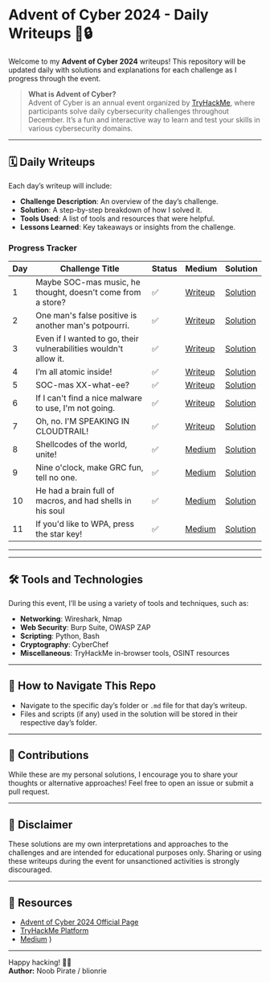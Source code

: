 # Advent of Cyber 2024 - Daily Writeups 🎄🔒

Welcome to my **Advent of Cyber 2024** writeups! This repository will be updated daily with solutions and explanations for each challenge as I progress through the event. 

> **What is Advent of Cyber?**  
> Advent of Cyber is an annual event organized by [TryHackMe](https://tryhackme.com/), where participants solve daily cybersecurity challenges throughout December. It’s a fun and interactive way to learn and test your skills in various cybersecurity domains.

---

## 🗓 Daily Writeups

Each day’s writeup will include:  
- **Challenge Description**: An overview of the day’s challenge.  
- **Solution**: A step-by-step breakdown of how I solved it.  
- **Tools Used**: A list of tools and resources that were helpful.  
- **Lessons Learned**: Key takeaways or insights from the challenge.

### Progress Tracker
| Day | Challenge Title | Status | Medium | Solution |
|-----|-----------------|--------|--------|--------------|
| 1   | Maybe SOC-mas music, he thought, doesn't come from a store? | ✅ | [Writeup](https://4nuxd.medium.com/tryhackme-advent-of-cyber-2024-day-1-maybe-soc-mas-music-he-thought-doesnt-come-from-a-a30c6a091294) | [Solution](./Day1.md) |
| 2   | One man's false positive is another man's potpourri. | ✅ | [Writeup](https://4nuxd.medium.com/tryhackme-advent-of-cyber-2024-day-2-one-mans-false-positive-is-another-man-s-potpourri-296a4cdefeac) | [Solution](./Day2.md) |
| 3   | Even if I wanted to go, their vulnerabilities wouldn't allow it. | ✅ | [Writeup](https://4nuxd.medium.com/tryhackme-advent-of-cyber-2024-day-3-even-if-i-wanted-to-go-their-vulnerabilities-wouldnt-97b2166aa9dd) | [Solution](./Day3.md) |
| 4   | I’m all atomic inside! | ✅ | [Writeup](https://Writeup.com/@yourusername/day4) | [Solution](./Day4.md) |
| 5   | SOC-mas XX-what-ee? | ✅ | [Writeup](https://4nuxd.medium.com/tryhackme-advent-of-cyber-2024-day-5-soc-mas-xx-what-ee-06925b667560) | [Solution](./Day5.md) |
| 6   | If I can't find a nice malware to use, I'm not going. | ✅ | [Writeup](https://4nuxd.medium.com/tryhackme-advent-of-cyber-2024-day-6-if-i-cant-find-a-nice-malware-to-use-i-m-not-going-46c8550c6343) | [Solution](./Day6.md) |
| 7   | Oh, no. I'M SPEAKING IN CLOUDTRAIL! | ✅ | [Writeup](https://4nuxd.medium.com/tryhackme-advent-of-cyber-2024-day-7-oh-no-im-speaking-in-cloudtrail-e20103ae0612) | [Solution](./Day7.md) |
| 8   | Shellcodes of the world, unite! | ✅ | [Medium](https://4nuxd.medium.com/tryhackme-advent-of-cyber-2024-day-8-shellcodes-of-the-world-unite-2f4dca663b14) | [Solution](./Day8.md) |
| 9   | Nine o'clock, make GRC fun, tell no one. | ✅ | [Medium](https://4nuxd.medium.com/tryhackme-advent-of-cyber-2024-day-9-nine-oclock-make-grc-fun-tell-no-one-b60fc25c20c8) | [Solution](./Day9.md) |
| 10   | He had a brain full of macros, and had shells in his soul | ✅ | [Medium](https://4nuxd.medium.com/tryhackme-advent-of-cyber-2024-day-9-he-had-a-brain-full-of-macros-and-had-shells-in-his-soul-707393700035) | [Solution](./Day10.md) |
| 11   | If you'd like to WPA, press the star key! | ✅ | [Medium](https://4nuxd.medium.com/tryhackme-advent-of-cyber-2024-day-9-nine-oclock-make-grc-fun-tell-no-one-b60fc25c20c8) | [Solution](./Day11.md) |

---

---

## 🛠 Tools and Technologies
During this event, I’ll be using a variety of tools and techniques, such as:  
- **Networking**: Wireshark, Nmap  
- **Web Security**: Burp Suite, OWASP ZAP  
- **Scripting**: Python, Bash  
- **Cryptography**: CyberChef  
- **Miscellaneous**: TryHackMe in-browser tools, OSINT resources  

---

## 🚀 How to Navigate This Repo
- Navigate to the specific day’s folder or `.md` file for that day’s writeup.  
- Files and scripts (if any) used in the solution will be stored in their respective day’s folder.

---

## 🤝 Contributions
While these are my personal solutions, I encourage you to share your thoughts or alternative approaches! Feel free to open an issue or submit a pull request.  

---

## 📜 Disclaimer
These solutions are my own interpretations and approaches to the challenges and are intended for educational purposes only. Sharing or using these writeups during the event for unsanctioned activities is strongly discouraged.  

---

## 🔗 Resources
- [Advent of Cyber 2024 Official Page](https://tryhackme.com/christmas)  
- [TryHackMe Platform](https://tryhackme.com/)  
- [Medium](https://4nuxd.medium.com)  )  

---

Happy hacking! 🎅🎄  
**Author:**  Noob Pirate / blionrie  
